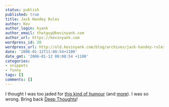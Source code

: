```yaml
---
status: publish
published: true
title: Jack Handey Rules
author: Kev
author_login: kyank
author_email: thatguy@kevinyank.com
author_url: https://kevinyank.com
wordpress_id: 20
wordpress_url: http://old.kevinyank.com/blog/archives/jack-handey-rules/
date: '2006-01-12T11:08:54+1100'
date_gmt: '2006-01-12 00:08:54 +1100'
categories:
- snippets
- funny
tags: []
comments: []
---
```

<p>I thought I was too jaded for <a href="http://www.newyorker.com/shouts/content/articles/060109sh_shouts">this kind of humour</a> (and <a href="http://www.newyorker.com/shouts/content/articles/050808sh_shouts">more</a>). I was so wrong. Bring back <a href="http://en.wikipedia.org/wiki/Jack_Handey">Deep Thoughts</a>!</p>
